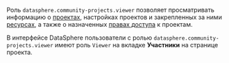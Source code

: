 Роль `datasphere.community-projects.viewer` позволяет просматривать информацию о [проектах](../../../datasphere/concepts/project.md), настройках проектов и закрепленных за ними [ресурсах](../../../datasphere/concepts/resources.md), а также о назначенных [правах доступа](../../../iam/concepts/access-control/index.md) к проектам.

В интерфейсе DataSphere пользователи с ролью `datasphere.community-projects.viewer` имеют роль `Viewer` на вкладке **Участники** на странице проекта.
